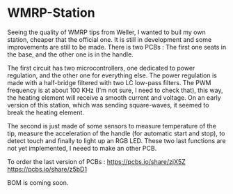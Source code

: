 # WMRP-Station

Seeing the quality of WMRP tips from Weller, I wanted to buil my own station, cheaper that the official one.
It is still in development and some improvements are still to be made.
There is two PCBs : The first one seats in the base, and the other one is in the handle.

The first circuit has two microcontrollers, one dedicated to power regulation, and the other one for everything else. The power regulation is made with a half-bridge filtered with two LC low-pass filters. The PWM frequency is at about 100 KHz (I'm not sure, I need to check that), this way, the heating element will receive a smooth current and voltage. On an early version of this station, which was sending square-waves, it seemed to break the heating element.

The second is just made of some sensors to measure temperature of the tip, measure the acceleration of the handle (for automatic start and stop), to detect touch and finally to light up an RGB LED. These two last functions are not yet implemented, I neeed to make an other PCB.

To order the last version of PCBs :
https://pcbs.io/share/zjX5Z
https://pcbs.io/share/z5bD1

BOM is coming soon.